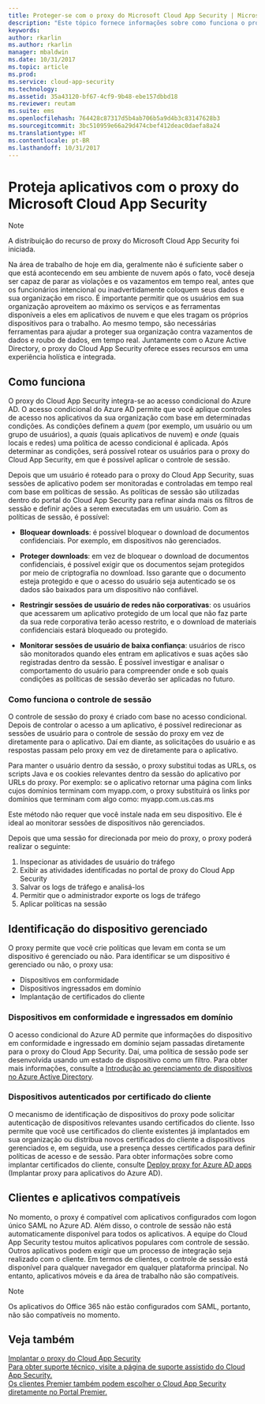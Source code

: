 ```yaml
---
title: Proteger-se com o proxy do Microsoft Cloud App Security | Microsoft Docs
description: "Este tópico fornece informações sobre como funciona o proxy do Cloud App Security."
keywords: 
author: rkarlin
ms.author: rkarlin
manager: mbaldwin
ms.date: 10/31/2017
ms.topic: article
ms.prod: 
ms.service: cloud-app-security
ms.technology: 
ms.assetid: 35a43120-bf67-4cf9-9b48-ebe157dbbd18
ms.reviewer: reutam
ms.suite: ems
ms.openlocfilehash: 764428c87317d5b4ab706b5a9d4b3c83147628b3
ms.sourcegitcommit: 3bc510959e66a29d474cbef412deac0daefa8a24
ms.translationtype: HT
ms.contentlocale: pt-BR
ms.lasthandoff: 10/31/2017
---
```

# <a name="protect-apps-with-microsoft-cloud-app-security-proxy"></a>Proteja aplicativos com o proxy do Microsoft Cloud App Security

> [!NOTE]
> A distribuição do recurso de proxy do Microsoft Cloud App Security foi iniciada.

Na área de trabalho de hoje em dia, geralmente não é suficiente saber o que está acontecendo em seu ambiente de nuvem após o fato, você deseja ser capaz de parar as violações e os vazamentos em tempo real, antes que os funcionários intencional ou inadvertidamente coloquem seus dados e sua organização em risco. É importante permitir que os usuários em sua organização aproveitem ao máximo os serviços e as ferramentas disponíveis a eles em aplicativos de nuvem e que eles tragam os próprios dispositivos para o trabalho. Ao mesmo tempo, são necessárias ferramentas para ajudar a proteger sua organização contra vazamentos de dados e roubo de dados, em tempo real. Juntamente com o Azure Active Directory, o proxy do Cloud App Security oferece esses recursos em uma experiência holística e integrada.

## <a name="how-it-works"></a>Como funciona

O proxy do Cloud App Security integra-se ao acesso condicional do Azure AD. O acesso condicional do Azure AD permite que você aplique controles de acesso nos aplicativos da sua organização com base em determinadas condições. As condições definem a *quem* (por exemplo, um usuário ou um grupo de usuários), a *quais* (quais aplicativos de nuvem) e *onde* (quais locais e redes) uma política de acesso condicional é aplicada. Após determinar as condições, será possível rotear os usuários para o proxy do Cloud App Security, em que é possível aplicar o controle de sessão.

Depois que um usuário é roteado para o proxy do Cloud App Security, suas sessões de aplicativo podem ser monitoradas e controladas em tempo real com base em políticas de sessão. As políticas de sessão são utilizadas dentro do portal do Cloud App Security para refinar ainda mais os filtros de sessão e definir ações a serem executadas em um usuário. Com as políticas de sessão, é possível:

-   **Bloquear downloads**: é possível bloquear o download de documentos confidenciais. Por exemplo, em dispositivos não gerenciados.

-   **Proteger downloads**: em vez de bloquear o download de documentos confidenciais, é possível exigir que os documentos sejam protegidos por meio de criptografia no download. Isso garante que o documento esteja protegido e que o acesso do usuário seja autenticado se os dados são baixados para um dispositivo não confiável. 

-   **Restringir sessões de usuário de redes não corporativas**: os usuários que acessarem um aplicativo protegido de um local que não faz parte da sua rede corporativa terão acesso restrito, e o download de materiais confidenciais estará bloqueado ou protegido.

-   **Monitorar sessões de usuário de baixa confiança**: usuários de risco são monitorados quando eles entram em aplicativos e suas ações são registradas dentro da sessão. É possível investigar e analisar o comportamento do usuário para compreender onde e sob quais condições as políticas de sessão deverão ser aplicadas no futuro. 

### <a name="how-session-control-works"></a>Como funciona o controle de sessão

O controle de sessão do proxy é criado com base no acesso condicional. Depois de controlar o acesso a um aplicativo, é possível redirecionar as sessões de usuário para o controle de sessão do proxy em vez de diretamente para o aplicativo. Daí em diante, as solicitações do usuário e as respostas passam pelo proxy em vez de diretamente para o aplicativo.

Para manter o usuário dentro da sessão, o proxy substitui todas as URLs, os scripts Java e os cookies relevantes dentro da sessão do aplicativo por URLs do proxy. Por exemplo: se o aplicativo retornar uma página com links cujos domínios terminam com myapp.com, o proxy substituirá os links por domínios que terminam com algo como: myapp.com.us.cas.ms 

Este método não requer que você instale nada em seu dispositivo. Ele é ideal ao monitorar sessões de dispositivos não gerenciados. 

Depois que uma sessão for direcionada por meio do proxy, o proxy poderá realizar o seguinte:
1. Inspecionar as atividades de usuário do tráfego
3. Exibir as atividades identificadas no portal de proxy do Cloud App Security
2. Salvar os logs de tráfego e analisá-los
3. Permitir que o administrador exporte os logs de tráfego
4. Aplicar políticas na sessão

## <a name="managed-device-identification"></a>Identificação do dispositivo gerenciado

O proxy permite que você crie políticas que levam em conta se um dispositivo é gerenciado ou não. Para identificar se um dispositivo é gerenciado ou não, o proxy usa:

-   Dispositivos em conformidade 
-   Dispositivos ingressados em domínio 
-   Implantação de certificados do cliente
 
 
### <a name="compliant-and-domain-joined-devices"></a>Dispositivos em conformidade e ingressados em domínio
O acesso condicional do Azure AD permite que informações do dispositivo em conformidade e ingressado em domínio sejam passadas diretamente para o proxy do Cloud App Security. Daí, uma política de sessão pode ser desenvolvida usando um estado de dispositivo como um filtro.
Para obter mais informações, consulte a [Introdução ao gerenciamento de dispositivos no Azure Active Directory](https://docs.microsoft.com/azure/active-directory/device-management-introduction). 

### <a name="client-certificate-authenticated-devices"></a>Dispositivos autenticados por certificado do cliente

O mecanismo de identificação de dispositivos do proxy pode solicitar autenticação de dispositivos relevantes usando certificados do cliente. Isso permite que você use certificados do cliente existentes já implantados em sua organização ou distribua novos certificados do cliente a dispositivos gerenciados e, em seguida, use a presença desses certificados para definir políticas de acesso e de sessão. Para obter informações sobre como implantar certificados do cliente, consulte [Deploy proxy for Azure AD apps](proxy-deployment-aad.md) (Implantar proxy para aplicativos do Azure AD).
 
## <a name="supported-apps-and-clients"></a>Clientes e aplicativos compatíveis

No momento, o proxy é compatível com aplicativos configurados com logon único SAML no Azure AD. Além disso, o controle de sessão não está automaticamente disponível para todos os aplicativos. A equipe do Cloud App Security testou muitos aplicativos populares com controle de sessão. Outros aplicativos podem exigir que um processo de integração seja realizado com o cliente.
Em termos de clientes, o controle de sessão está disponível para qualquer navegador em qualquer plataforma principal. No entanto, aplicativos móveis e da área de trabalho não são compatíveis. 

> [!NOTE]
> Os aplicativos do Office 365 não estão configurados com SAML, portanto, não são compatíveis no momento.

## <a name="see-also"></a>Veja também  
[Implantar o proxy do Cloud App Security](proxy-deployment-aad.md)   
[Para obter suporte técnico, visite a página de suporte assistido do Cloud App Security.](http://support.microsoft.com/oas/default.aspx?prid=16031)   
[Os clientes Premier também podem escolher o Cloud App Security diretamente no Portal Premier.](https://premier.microsoft.com/)  
  


